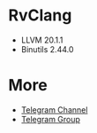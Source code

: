 # RvClang
- LLVM 20.1.1
- Binutils 2.44.0

# More
- [Telegram Channel](https://t.me/rveproject)
- [Telegram Group](https://t.me/rvosuniverse)
